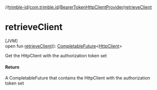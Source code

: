 //[trimble-id](../../../index.md)/[com.trimble.id](../index.md)/[BearerTokenHttpClientProvider](index.md)/[retrieveClient](retrieve-client.md)

# retrieveClient

[JVM]\
open fun [retrieveClient](retrieve-client.md)(): [CompletableFuture](https://docs.oracle.com/javase/8/docs/api/java/util/concurrent/CompletableFuture.html)&lt;[HttpClient](../-http-client/index.md)&gt;

Get the HttpClient with the authorization token set

#### Return

A CompletableFuture that contains the HttpClient with the authorization token set
